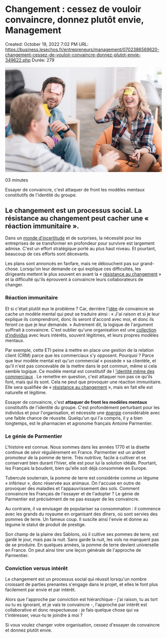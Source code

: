# Changement : cessez de vouloir convaincre, donnez plutôt envie, Management

Created: October 19, 2022 7:02 PM
URL: https://business.lesechos.fr/entrepreneurs/management/0702386569620-changement-cessez-de-vouloir-convaincre-donnez-plutot-envie-349622.php
Durée: 279

![349622_cessez-de-vouloir-convaincre-donnez-plutot-envie-cessez-de-vouloir-convaincre-donnez-plutot-envie-web-tete-0702462539570-2494080.jpg](Changement%20cessez%20de%20vouloir%20convaincre,%20donnez%20pl%208d20003fd47c445faba0773fef8b422e/349622_cessez-de-vouloir-convaincre-donnez-plutot-envie-cessez-de-vouloir-convaincre-donnez-plutot-envie-web-tete-0702462539570-2494080.jpg)

03 minutes

Essayer de convaincre, c'est attaquer de front les modèles mentaux constitutifs de l'identité du groupe.

## Le changement est un processus social. La résistance au changement peut cacher une « réaction immunitaire ».

Dans un [monde d'incertitude](https://www.lesechos.fr/idees-debats/leadership-management/douze-questions-que-lentreprise-devrait-se-poser-avant-de-decider-dans-lincertitude-1370670) et de surprises, la nécessité pour les entreprises de se transformer en profondeur pour survivre est largement admise. C'est un effort stratégique porté au plus haut niveau. Et pourtant, beaucoup de ces efforts sont décevants.

Les plans sont annoncés en fanfare, mais ne débouchent pas sur grand-chose. Lorsqu'on leur demande ce qui explique ces difficultés, les dirigeants mettent le plus souvent en avant la « [résistance au changement](https://www.lesechos.fr/idees-debats/leadership-management/nouveau-projet-comment-dissiper-la-resistance-au-changement-1379138) » et la difficulté qu'ils éprouvent à convaincre leurs collaborateurs de changer.

### Réaction immunitaire

Et si c'était plutôt eux le problème ? Car, derrière l'[idée](https://business.lesechos.fr/entrepreneurs/idees-de-business/0602244338205-12-idees-pour-creer-son-entreprise-en-2020-333199.php) de convaincre se cache un modèle mental qui peut se traduire ainsi : « J'ai raison et si je leur explique ils comprendront, donc ils seront d'accord avec moi, et donc ils feront ce que je leur demande. » Autrement dit, la logique de l'argument suffirait à convaincre. C'est oublier qu'une organisation est une [collection d'individus](https://www.lesechos.fr/idees-debats/leadership-management/dirigeants-il-est-grand-temps-de-jouer-collectif-mais-attention-aux-pieges-1406759) avec leurs intérêts, souvent légitimes, et leurs propres modèles mentaux.

Par exemple, cette ETI peine à mettre en place une gestion de la relation client (CRM) parce que les commerciaux s'y opposent. Pourquoi ? Parce que leur modèle mental est qu'un commercial « possède » sa clientèle, et qu'il n'est pas concevable de la mettre dans le pot commun, même si cela semble logique. Ce modèle mental est constitutif de l ['identité même des commerciaux](https://www.lesechos.fr/pme-regions/actualite-pme/comment-les-commerciaux-reinventent-en-ligne-leur-metier-par-temps-de-covid-19-1318148) . Le remettre en question, c'est attaquer non pas ce qu'ils font, mais qui ils sont. Cela ne peut que provoquer une réaction immunitaire. Elle sera qualifiée de « [résistance au changement](https://www.lesechos.fr/idees-debats/leadership-management/nouveau-projet-comment-dissiper-la-resistance-au-changement-1379138) », mais en fait elle est naturelle et légitime.

Essayer de convaincre, c'est **attaquer de front les modèles mentaux** constitutifs de l'identité du groupe. C'est profondément perturbant pour les individus et pour l'organisation, et nécessite une [énergie](https://business.lesechos.fr/entrepreneurs/gestion-finance/0702164629262-energie-les-europeens-inegaux-face-a-l-envolee-des-prix-349113.php) considérable avec une faible chance de réussite. Quelqu'un qui l'a compris, il y a bien longtemps, est le pharmacien et agronome français Antoine Parmentier.

### Le génie de Parmentier

L'histoire est connue. Nous sommes dans les années 1770 et la disette continue de sévir régulièrement en France. Parmentier est un ardent promoteur de la pomme de terre. Très nutritive, facile à cultiver et se conservant bien durant l'hiver, elle est pour lui la solution idéale. Pourtant, les Français la boudent, bien qu'elle soit déjà consommée en Europe.

Tubercule souterrain, la pomme de terre est considérée comme un légume « inférieur », donc réservée aux animaux. On l'accuse en outre de provoquer des maladies et l'appauvrissement des sols. Comment convaincre les Français de l'essayer et de l'adopter ? Le génie de Parmentier est précisément de ne pas essayer de les convaincre.

Au contraire, il va envisager de populariser sa consommation : il commence avec les grands du royaume en organisant des dîners, où sont servies des pommes de terre. Un fameux coup. Il suscite ainsi l'envie et donne au légume le statut de produit de prestige.

Son champ de la plaine des Sablons, où il cultive ses pommes de terre, est gardé le jour, mais pas la nuit. Sans garde la nuit, les vols ne manquent pas de se produire. En quelques années, la pomme de terre devient universelle en France. On peut ainsi tirer une leçon générale de l'approche de Parmentier.

### Conviction versus intérêt

Le changement est un processus social qui réussit lorsqu'un nombre croissant de parties prenantes s'engage dans le projet, et elles le font plus facilement par envie et par intérêt.

Alors que l'approche par conviction est hiérarchique - j'ai raison, tu as tort ou tu es ignorant, et je vais te convaincre -, l'approche par intérêt est collaborative et donc respectueuse : je fais quelque chose qui va t'intéresser, veux-tu te joindre à moi ?

Si vous voulez changer votre organisation, cessez d'essayer de convaincre et donnez plutôt envie.